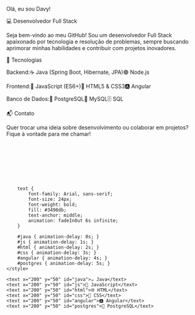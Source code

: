 Olá, eu sou Davy!

💻 Desenvolvedor Full Stack

Seja bem-vindo ao meu GitHub! Sou um desenvolvedor Full Stack apaixonado por tecnologia e resolução de problemas, sempre buscando aprimorar minhas habilidades e contribuir com projetos inovadores.

🚀 Tecnologias

Backend:☕ Java (Spring Boot, Hibernate, JPA)🟢 Node.js

Frontend:📜 JavaScript (ES6+)🎨 HTML5 & CSS3🅰️ Angular

Banco de Dados:🐘 PostgreSQL🐬 MySQL🗄️ SQL

📬 Contato

Quer trocar uma ideia sobre desenvolvimento ou colaborar em projetos? Fique à vontade para me chamar!

<svg width="400" height="100" xmlns="http://www.w3.org/2000/svg">
    <style>
        @keyframes fadeInOut {
            0% { opacity: 0; }
            20% { opacity: 1; }
            80% { opacity: 1; }
            100% { opacity: 0; }
        }

        text {
            font-family: Arial, sans-serif;
            font-size: 24px;
            font-weight: bold;
            fill: #3498db;
            text-anchor: middle;
            animation: fadeInOut 6s infinite;
        }

        #java { animation-delay: 0s; }
        #js { animation-delay: 1s; }
        #html { animation-delay: 2s; }
        #css { animation-delay: 3s; }
        #angular { animation-delay: 4s; }
        #postgres { animation-delay: 5s; }
    </style>

    <text x="200" y="50" id="java">☕ Java</text>
    <text x="200" y="50" id="js">📜 JavaScript</text>
    <text x="200" y="50" id="html">🌐 HTML</text>
    <text x="200" y="50" id="css">🎨 CSS</text>
    <text x="200" y="50" id="angular">🅰️ Angular</text>
    <text x="200" y="50" id="postgres">🐘 PostgreSQL</text>
</svg>

